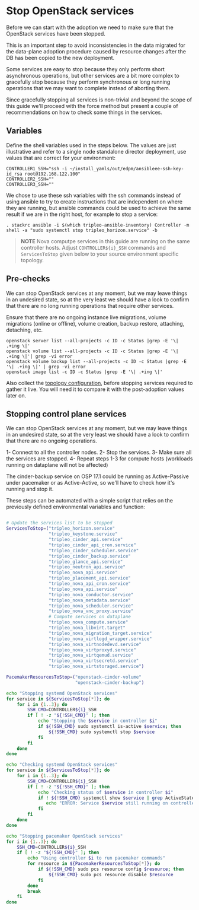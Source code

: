 # Stop OpenStack services

Before we can start with the adoption we need to make sure that the OpenStack
services have been stopped.

This is an important step to avoid inconsistencies in the data migrated for the
data-plane adoption procedure caused by resource changes after the DB has been
copied to the new deployment.

Some services are easy to stop because they only perform short asynchronous
operations, but other services are a bit more complex to gracefully stop
because they perform synchronous or long running operations that we may want to
complete instead of aborting them.

Since gracefully stopping all services is non-trivial and beyond the scope of
this guide we'll proceed with the force method but present a couple of
recommendations on how to check some things in the services.

## Variables

Define the shell variables used in the steps below. The values are
just illustrative and refer to a single node standalone director deployment,
use values that are correct for your environment:

```
CONTROLLER1_SSH="ssh -i ~/install_yamls/out/edpm/ansibleee-ssh-key-id_rsa root@192.168.122.100"
CONTROLLER2_SSH=""
CONTROLLER3_SSH=""
```

We chose to use these ssh variables with the ssh commands instead of using
ansible to try to create instructions that are independent on where they are
running, but ansible commands could be used to achieve the same result if we
are in the right host, for example to stop a service:

```
. stackrc ansible -i $(which tripleo-ansible-inventory) Controller -m shell -a "sudo systemctl stop tripleo_horizon.service" -b
```

> **NOTE** Nova computpe services in this guide are running on the same controller hosts.
> Adjust ``CONTROLLER${i}_SSH`` commands and ``ServicesToStop`` given below to your
> source environment specific topology.

## Pre-checks

We can stop OpenStack services at any moment, but we may leave things in an
undesired state, so at the very least we should have a look to confirm that
there are no long running operations that require other services.

Ensure that there are no ongoing instance live migrations, volume migrations
(online or offline), volume creation, backup restore, attaching, detaching,
etc.

```
openstack server list --all-projects -c ID -c Status |grep -E '\| .+ing \|'
openstack volume list --all-projects -c ID -c Status |grep -E '\| .+ing \|'| grep -vi error
openstack volume backup list --all-projects -c ID -c Status |grep -E '\| .+ing \|' | grep -vi error
openstack image list -c ID -c Status |grep -E '\| .+ing \|'
```

Also collect the [topology configuration](pull_openstack_configuration.md#get-services-topology-specific-configuration),
before stopping services required to gather it live. You will need it to compare it
with the post-adoption values later on.

## Stopping control plane services

We can stop OpenStack services at any moment, but we may leave things in an
undesired state, so at the very least we should have a look to confirm that
there are no ongoing  operations.

1- Connect to all the controller nodes.
2- Stop the services.
3- Make sure all the services are stopped.
4- Repeat steps 1-3 for compute hosts (workloads running on dataplane will not be affected)

The cinder-backup service on OSP 17.1 could be running as Active-Passive under
pacemaker or as Active-Active, so we'll have to check how it's running and
stop it.

These steps can be automated with a simple script that relies on the previously
defined environmental variables and function:

```bash

# Update the services list to be stopped
ServicesToStop=("tripleo_horizon.service"
                "tripleo_keystone.service"
                "tripleo_cinder_api.service"
                "tripleo_cinder_api_cron.service"
                "tripleo_cinder_scheduler.service"
                "tripleo_cinder_backup.service"
                "tripleo_glance_api.service"
                "tripleo_neutron_api.service"
                "tripleo_nova_api.service"
                "tripleo_placement_api.service"
                "tripleo_nova_api_cron.service"
                "tripleo_nova_api.service"
                "tripleo_nova_conductor.service"
                "tripleo_nova_metadata.service"
                "tripleo_nova_scheduler.service"
                "tripleo_nova_vnc_proxy.service"
                # Compute services on dataplane
                "tripleo_nova_compute.service"
                "tripleo_nova_libvirt.target"
                "tripleo_nova_migration_target.service"
                "tripleo_nova_virtlogd_wrapper.service"
                "tripleo_nova_virtnodedevd.service"
                "tripleo_nova_virtproxyd.service"
                "tripleo_nova_virtqemud.service"
                "tripleo_nova_virtsecretd.service"
                "tripleo_nova_virtstoraged.service")

PacemakerResourcesToStop=("openstack-cinder-volume"
                          "openstack-cinder-backup")

echo "Stopping systemd OpenStack services"
for service in ${ServicesToStop[*]}; do
    for i in {1..3}; do
        SSH_CMD=CONTROLLER${i}_SSH
        if [ ! -z "${!SSH_CMD}" ]; then
            echo "Stopping the $service in controller $i"
            if ${!SSH_CMD} sudo systemctl is-active $service; then
                ${!SSH_CMD} sudo systemctl stop $service
            fi
        fi
    done
done

echo "Checking systemd OpenStack services"
for service in ${ServicesToStop[*]}; do
    for i in {1..3}; do
        SSH_CMD=CONTROLLER${i}_SSH
        if [ ! -z "${!SSH_CMD}" ]; then
            echo "Checking status of $service in controller $i"
            if ! ${!SSH_CMD} systemctl show $service | grep ActiveState=inactive >/dev/null; then
               echo "ERROR: Service $service still running on controller $i"
            fi
        fi
    done
done

echo "Stopping pacemaker OpenStack services"
for i in {1..3}; do
    SSH_CMD=CONTROLLER${i}_SSH
    if [ ! -z "${!SSH_CMD}" ]; then
        echo "Using controller $i to run pacemaker commands"
        for resource in ${PacemakerResourcesToStop[*]}; do
            if ${!SSH_CMD} sudo pcs resource config $resource; then
                ${!SSH_CMD} sudo pcs resource disable $resource
            fi
        done
        break
    fi
done
```
